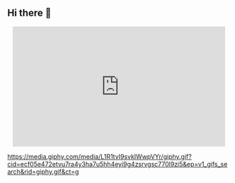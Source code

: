 ## Hi there 👋

<div id="header" align="center">
  <iframe src="https://giphy.com/embed/L1R1tvI9svkIWwpVYr" width="480" height="271" style="" frameBorder="0" class="giphy-embed" allowFullScreen></iframe>
</div>

https://media.giphy.com/media/L1R1tvI9svkIWwpVYr/giphy.gif?cid=ecf05e472etvu7ra4y3ha7u5hh4eyi9g4zsrvgsc770l9zi5&ep=v1_gifs_search&rid=giphy.gif&ct=g

<!--
**Shannon-Kioko/Shannon-Kioko** is a ✨ _special_ ✨ repository because its `README.md` (this file) appears on your GitHub profile.

Here are some ideas to get you started:

- 🔭 I’m currently working on ...
- 🌱 I’m currently learning ...
- 👯 I’m looking to collaborate on ...
- 🤔 I’m looking for help with ...
- 💬 Ask me about ...
- 📫 How to reach me: ...
- 😄 Pronouns: ...
- ⚡ Fun fact: ...
-->

